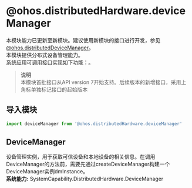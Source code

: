 # @ohos.distributedHardware.deviceManager    
本模块能力已更新至新模块。建议使用新模块的接口进行开发，参见[@ohos.distributedDeviceManager](js-apis-distributedDeviceManager.md)。  
本模块提供分布式设备管理能力。  
系统应用可调用接口实现如下功能：。  
> **说明**   
>本模块首批接口从API version 7开始支持。后续版本的新增接口，采用上角标单独标记接口的起始版本  
  
## 导入模块  
  
```js    
import deviceManager from '@ohos.distributedHardware.deviceManager'    
```  
    
## DeviceManager    
设备管理实例，用于获取可信设备和本地设备的相关信息。在调用DeviceManager的方法前，需要先通过createDeviceManager构建一个DeviceManager实例dmInstance。  
 **系统能力:**  SystemCapability.DistributedHardware.DeviceManager  
